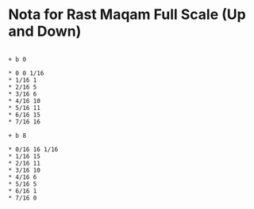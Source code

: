 # Nota for Rast Maqam Full Scale (Up and Down)

```scenario oscilla

+ b 0

* 0 0 1/16
* 1/16 1
* 2/16 5
* 3/16 6
* 4/16 10
* 5/16 11
* 6/16 15
* 7/16 16

+ b 8

* 0/16 16 1/16
* 1/16 15
* 2/16 11
* 3/16 10
* 4/16 6
* 5/16 5
* 6/16 1
* 7/16 0

```
